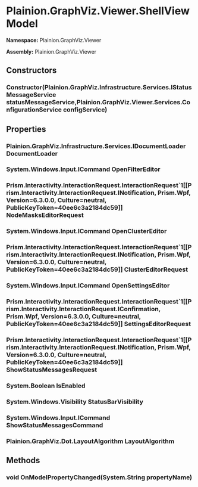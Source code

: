 
# Plainion.GraphViz.Viewer.ShellViewModel

**Namespace:** Plainion.GraphViz.Viewer

**Assembly:** Plainion.GraphViz.Viewer


## Constructors

### Constructor(Plainion.GraphViz.Infrastructure.Services.IStatusMessageService statusMessageService,Plainion.GraphViz.Viewer.Services.ConfigurationService configService)


## Properties

### Plainion.GraphViz.Infrastructure.Services.IDocumentLoader DocumentLoader

### System.Windows.Input.ICommand OpenFilterEditor

### Prism.Interactivity.InteractionRequest.InteractionRequest`1[[Prism.Interactivity.InteractionRequest.INotification, Prism.Wpf, Version=6.3.0.0, Culture=neutral, PublicKeyToken=40ee6c3a2184dc59]] NodeMasksEditorRequest

### System.Windows.Input.ICommand OpenClusterEditor

### Prism.Interactivity.InteractionRequest.InteractionRequest`1[[Prism.Interactivity.InteractionRequest.INotification, Prism.Wpf, Version=6.3.0.0, Culture=neutral, PublicKeyToken=40ee6c3a2184dc59]] ClusterEditorRequest

### System.Windows.Input.ICommand OpenSettingsEditor

### Prism.Interactivity.InteractionRequest.InteractionRequest`1[[Prism.Interactivity.InteractionRequest.IConfirmation, Prism.Wpf, Version=6.3.0.0, Culture=neutral, PublicKeyToken=40ee6c3a2184dc59]] SettingsEditorRequest

### Prism.Interactivity.InteractionRequest.InteractionRequest`1[[Prism.Interactivity.InteractionRequest.INotification, Prism.Wpf, Version=6.3.0.0, Culture=neutral, PublicKeyToken=40ee6c3a2184dc59]] ShowStatusMessagesRequest

### System.Boolean IsEnabled

### System.Windows.Visibility StatusBarVisibility

### System.Windows.Input.ICommand ShowStatusMessagesCommand

### Plainion.GraphViz.Dot.LayoutAlgorithm LayoutAlgorithm


## Methods

### void OnModelPropertyChanged(System.String propertyName)
